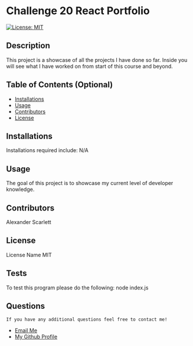 # Challenge 20 React Portfolio

  [![License: MIT](https://img.shields.io/badge/License-MIT-yellow.svg)](https://opensource.org/licenses/MIT) 

 ## Description
  This project is a showcase of all the projects I have done so far. Inside you will see what I have worked on from start of this course and beyond.
  
  ## Table of Contents (Optional)
  
  - [Installations](#installations)
  - [Usage](#usage)
  - [Contributors](#contributors)
  - [License](#license)
  
  ## Installations
  Installations required include:
 N/A

  
  ## Usage
  
 The goal of this project is to showcase my current level of developer knowledge.
      
  
  ## Contributors
  
  Alexander Scarlett
  
  
 ## License

 License Name MIT
  
  ## Tests
  To test this program please do the following:
node index.js
  
## Questions
    If you have any additional questions feel free to contact me!
  <ul>
       <li> <a href='mailto://undefined?subject="contact me&body"="hi" '> Email Me </a> </li>
        <li> <a href='https://github.com/undefined'> My Github Profile </a> </li>
    </ul>

